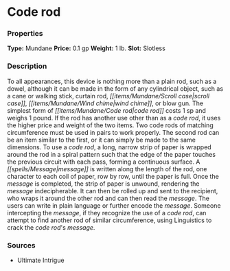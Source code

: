 ﻿---
Title: "Code rod"
Type: "Mundane"
Price: "0.1 gp"
Weight: "1 lb."
Slot: "Slotless"
Description: |
  "To all appearances, this device is nothing more than a plain rod, such as a dowel, although it can be made in the form of any cylindrical object, such as a cane or walking stick, curtain rod, scroll case, wind chime, or blow gun. The simplest form of code rod costs 1 sp and weighs 1 pound. If the rod has another use other than as a code rod, it uses the higher price and weight of the two items. Two code rods of matching circumference must be used in pairs to work properly. The second rod can be an item similar to the first, or it can simply be made to the same dimensions. To use a code rod, a long, narrow strip of paper is wrapped around the rod in a spiral pattern such that the edge of the paper touches the previous circuit with each pass, forming a continuous surface. A message is written along the length of the rod, one character to each coil of paper, row by row, until the paper is full. Once the message is completed, the strip of paper is unwound, rendering the message indecipherable. It can then be rolled up and sent to the recipient, who wraps it around the other rod and can then read the message. The users can write in plain language or further encode the message. Someone intercepting the message, if they recognize the use of a code rod, can attempt to find another rod of similar circumference, using Linguistics to crack the code rod's message."
Sources: "['Ultimate Intrigue']"
---

# Code rod

### Properties

**Type:** Mundane **Price:** 0.1 gp **Weight:** 1 lb. **Slot:** Slotless

### Description

To all appearances, this device is nothing more than a plain rod, such as a dowel, although it can be made in the form of any cylindrical object, such as a cane or walking stick, curtain rod, _[[items/Mundane/Scroll case|scroll case]]_, _[[items/Mundane/Wind chime|wind chime]]_, or blow gun. The simplest form of _[[items/Mundane/Code rod|code rod]]_ costs 1 sp and weighs 1 pound. If the rod has another use other than as a _code rod_, it uses the higher price and weight of the two items. Two code rods of matching circumference must be used in pairs to work properly. The second rod can be an item similar to the first, or it can simply be made to the same dimensions. To use a _code rod_, a long, narrow strip of paper is wrapped around the rod in a spiral pattern such that the edge of the paper touches the previous circuit with each pass, forming a continuous surface. A _[[spells/Message|message]]_ is written along the length of the rod, one character to each coil of paper, row by row, until the paper is full. Once the _message_ is completed, the strip of paper is unwound, rendering the _message_ indecipherable. It can then be rolled up and sent to the recipient, who wraps it around the other rod and can then read the _message_. The users can write in plain language or further encode the _message_. Someone intercepting the _message_, if they recognize the use of a _code rod_, can attempt to find another rod of similar circumference, using Linguistics to crack the _code rod_'s _message_.

### Sources

* Ultimate Intrigue